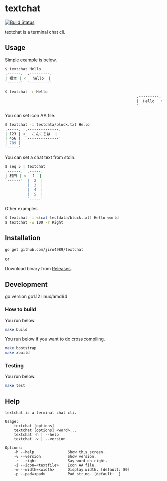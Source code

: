 # textchat

[![Build Status](https://travis-ci.org/jiro4989/textchat.svg?branch=develop)](https://travis-ci.org/jiro4989/textchat)

textchat is a terminal chat cli.

## Usage

Simple example is below.

```bash
$ textchat Hello
.------.  .---------.                                                           
| 福本 | <   hello  |                                                           
`------'  `---------'                                                           

$ textchat -r Hello
                                                           .---------.  .------.
                                                           |  Hello   > | 野中 |
                                                           `---------'  `------'
```

You can set icon AA file.

```bash
$ textchat -i testdata/block.txt Hello
.-----.  .--------------.                                                       
| 123 | <   こんにちは  |                                                       
| 456 |  `--------------'                                                       
| 789 |                                                                         
`-----'                                                                         
```

You can set a chat text from stdin.

```bash
$ seq 5 | textchat
.------.  .-----.                                                               
| 村田 | <   1  |                                                               
`------'  |  2  |                                                               
          |  3  |                                                               
          |  4  |                                                               
          |  5  |                                                               
          `-----'                                                               
```

Other examples.

```bash
$ textchat -i <(cat testdata/block.txt) Hello world
$ textchat -w 100 -r Right
```

## Installation

```bash
go get github.com/jiro4989/textchat
```

or

Download binary from [Releases](https://github.com/jiro4989/textchat/releases).

## Development

go version go1.12 linux/amd64

### How to build

You run below.

```bash
make build
```

You run below if you want to do cross compiling.

```bash
make bootstrap
make xbuild
```

### Testing

You run below.

```bash
make test
```

## Help

```
textchat is a terminal chat cli.

Usage:
	textchat [options]
	textchat [options] <word>...
	textchat -h | --help
	textchat -v | --version

Options:
	-h --help               Show this screen.
	-v --version            Show version.
	-r --right              Say word on right.
	-i --icon=<textfile>    Icon AA file.
	-w --width=<width>      Display width. [default: 80]
	-p --pad=<pad>          Pad string. [default:  ]
```
